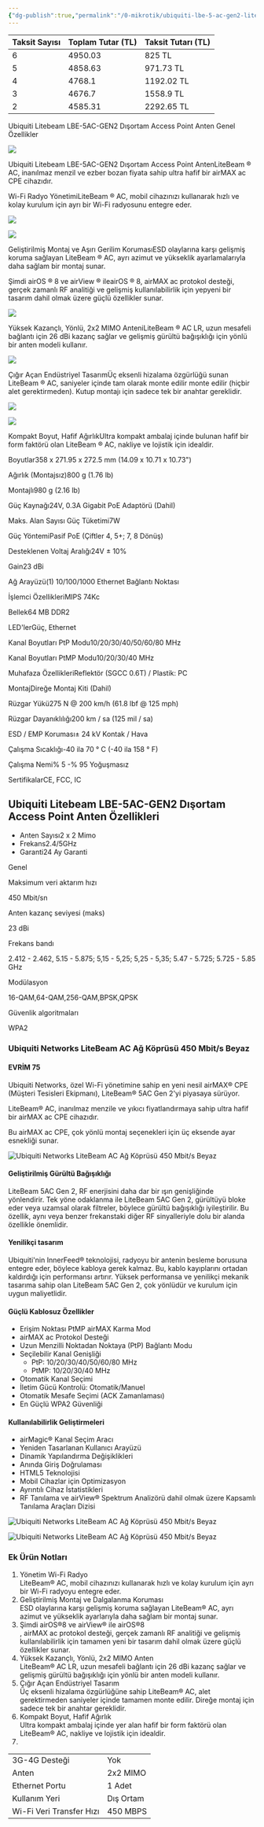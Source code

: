 ```yaml
---
{"dg-publish":true,"permalink":"/0-mikrotik/ubiquiti-lbe-5-ac-gen2-lite-beam-2-261-tl-45-77-tl-kargo/","tags":["gardenEntry"],"noteIcon":"","created":"2023-12-21T23:19:58.470+03:00","updated":"2023-12-22T00:50:36.137+03:00"}
---
```




|Taksit Sayısı|Toplam Tutar (TL)|Taksit Tutarı (TL)|
|---|---|---|
|6|4950.03|825 TL|
|5|4858.63|971.73 TL|
|4|4768.1|1192.02 TL|
|3|4676.7|1558.9 TL|
|2|4585.31|2292.65 TL|




Ubiquiti Litebeam LBE-5AC-GEN2 Dışortam Access Point Anten Genel Özellikler

![](https://www.detayresimler.com/urun/L/LBE-5AC-GEN2.jpg)

Ubiquiti Litebeam LBE-5AC-GEN2 Dışortam Access Point AntenLiteBeam ® AC, inanılmaz menzil ve ezber bozan fiyata sahip ultra hafif bir airMAX ac CPE cihazıdır.

Wi-Fi Radyo YönetimiLiteBeam ® AC, mobil cihazınızı kullanarak hızlı ve kolay kurulum için ayrı bir Wi-Fi radyosunu entegre eder.

![](https://www.detayresimler.com/urun/L/LBE-5AC-GEN2_1.jpg)

![](https://www.detayresimler.com/urun/L/LBE-5AC-GEN2_2.jpg)

Geliştirilmiş Montaj ve Aşırı Gerilim KorumasıESD olaylarına karşı gelişmiş koruma sağlayan LiteBeam ® AC, ayrı azimut ve yükseklik ayarlamalarıyla daha sağlam bir montaj sunar.

Şimdi airOS ® 8 ve airView ® ileairOS ® 8, airMAX ac protokol desteği, gerçek zamanlı RF analitiği ve gelişmiş kullanılabilirlik için yepyeni bir tasarım dahil olmak üzere güçlü özellikler sunar.

![](https://www.detayresimler.com/urun/L/LBE-5AC-GEN2_3.jpg)

Yüksek Kazançlı, Yönlü, 2x2 MIMO AnteniLiteBeam ® AC LR, uzun mesafeli bağlantı için 26 dBi kazanç sağlar ve gelişmiş gürültü bağışıklığı için yönlü bir anten modeli kullanır.

![](https://www.detayresimler.com/urun/L/LBE-5AC-GEN2_4.jpg)

Çığır Açan Endüstriyel TasarımÜç eksenli hizalama özgürlüğü sunan LiteBeam ® AC, saniyeler içinde tam olarak monte edilir monte edilir (hiçbir alet gerektirmeden). Kutup montajı için sadece tek bir anahtar gereklidir.

![](https://www.detayresimler.com/urun/L/LBE-5AC-GEN2_5.jpg)

![](https://www.detayresimler.com/urun/L/LBE-5AC-GEN2_6.jpg)

Kompakt Boyut, Hafif AğırlıkUltra kompakt ambalaj içinde bulunan hafif bir form faktörü olan LiteBeam ® AC, nakliye ve lojistik için idealdir.

Boyutlar358 x 271.95 x 272.5 mm (14.09 x 10.71 x 10.73")

Ağırlık (Montajsız)800 g (1.76 lb)

Montajlı980 g (2.16 lb)

Güç Kaynağı24V, 0.3A Gigabit PoE Adaptörü (Dahil)

Maks. Alan Sayısı Güç Tüketimi7W

Güç YöntemiPasif PoE (Çiftler 4, 5+; 7, 8 Dönüş)

Desteklenen Voltaj Aralığı24V ± 10%

Gain23 dBi

Ağ Arayüzü(1) 10/100/1000 Ethernet Bağlantı Noktası

İşlemci ÖzellikleriMIPS 74Kc

Bellek64 MB DDR2

LED'lerGüç, Ethernet

Kanal Boyutları PtP Modu10/20/30/40/50/60/80 MHz

Kanal Boyutları PtMP Modu10/20/30/40 MHz

Muhafaza ÖzellikleriReflektör (SGCC 0.6T) / Plastik: PC

MontajDireğe Montaj Kiti (Dahil)

Rüzgar Yükü275 N @ 200 km/h (61.8 lbf @ 125 mph)

Rüzgar Dayanıklılığı200 km / sa (125 mil / sa)

ESD / EMP Koruması± 24 kV Kontak / Hava

Çalışma Sıcaklığı\-40 ila 70 ° C (-40 ila 158 ° F)

Çalışma Nemi% 5 -% 95 Yoğuşmasız

SertifikalarCE, FCC, IC

## Ubiquiti Litebeam LBE-5AC-GEN2 Dışortam Access Point Anten Özellikleri

-   Anten Sayısı2 x 2 Mimo
-   Frekans2.4/5GHz
-   Garanti24 Ay Garanti

Genel

Maksimum veri aktarım hızı

450 Mbit/sn

Anten kazanç seviyesi (maks)

23 dBi

Frekans bandı

2.412 - 2.462, 5.15 - 5.875; 5,15 - 5,25; 5,25 - 5,35; 5.47 - 5.725; 5.725 - 5.85 GHz

Modülasyon

16-QAM,64-QAM,256-QAM,BPSK,QPSK

Güvenlik algoritmaları

WPA2

### Ubiquiti Networks LiteBeam AC Ağ Köprüsü 450 Mbit/s Beyaz

#### EVRİM 75

Ubiquiti Networks, özel Wi-Fi yönetimine sahip en yeni nesil airMAX® CPE (Müşteri Tesisleri Ekipmanı), LiteBeam® 5AC Gen 2'yi piyasaya sürüyor.

LiteBeam® AC, inanılmaz menzile ve yıkıcı fiyatlandırmaya sahip ultra hafif bir airMAX ac CPE cihazıdır.

Bu airMAX ac CPE, çok yönlü montaj seçenekleri için üç eksende ayar esnekliği sunar.

![Ubiquiti Networks LiteBeam AC Ağ Köprüsü 450 Mbit/s Beyaz](https://cdnsenetic.blob.core.windows.net/$web/Ubiquiti%20LBE-5AC-GEN2.png)

#### Geliştirilmiş Gürültü Bağışıklığı

LiteBeam 5AC Gen 2, RF enerjisini daha dar bir ışın genişliğinde yönlendirir. Tek yöne odaklanma ile LiteBeam 5AC Gen 2, gürültüyü bloke eder veya uzamsal olarak filtreler, böylece gürültü bağışıklığı iyileştirilir. Bu özellik, aynı veya benzer frekanstaki diğer RF sinyalleriyle dolu bir alanda özellikle önemlidir.

#### Yenilikçi tasarım

Ubiquiti'nin InnerFeed® teknolojisi, radyoyu bir antenin besleme borusuna entegre eder, böylece kabloya gerek kalmaz. Bu, kablo kayıplarını ortadan kaldırdığı için performansı artırır. Yüksek performansa ve yenilikçi mekanik tasarıma sahip olan LiteBeam 5AC Gen 2, çok yönlüdür ve kurulum için uygun maliyetlidir.

#### Güçlü Kablosuz Özellikler

-   Erişim Noktası PtMP airMAX Karma Mod
-   airMAX ac Protokol Desteği
-   Uzun Menzilli Noktadan Noktaya (PtP) Bağlantı Modu
-   Seçilebilir Kanal Genişliği
    -   PtP: 10/20/30/40/50/60/80 MHz
    -   PtMP: 10/20/30/40 MHz
-   Otomatik Kanal Seçimi
-   İletim Gücü Kontrolü: Otomatik/Manuel
-   Otomatik Mesafe Seçimi (ACK Zamanlaması)
-   En Güçlü WPA2 Güvenliği

#### Kullanılabilirlik Geliştirmeleri

-   airMagic® Kanal Seçim Aracı
-   Yeniden Tasarlanan Kullanıcı Arayüzü
-   Dinamik Yapılandırma Değişiklikleri
-   Anında Giriş Doğrulaması
-   HTML5 Teknolojisi
-   Mobil Cihazlar için Optimizasyon
-   Ayrıntılı Cihaz İstatistikleri
-   RF Tanılama ve airView® Spektrum Analizörü dahil olmak üzere Kapsamlı Tanılama Araçları Dizisi

![Ubiquiti Networks LiteBeam AC Ağ Köprüsü 450 Mbit/s Beyaz](https://cdnsenetic.blob.core.windows.net/$web/Ubiquiti%20LBE-5AC-GEN2.png)

![Ubiquiti Networks LiteBeam AC Ağ Köprüsü 450 Mbit/s Beyaz](https://cdnsenetic.blob.core.windows.net/$web/Ubiquiti%20LBE-5AC-GEN2_02.png)

### Ek Ürün Notları

1.  Yönetim Wi-Fi Radyo  
    LiteBeam® AC, mobil cihazınızı kullanarak hızlı ve kolay kurulum için ayrı bir Wi-Fi radyoyu entegre eder.
2.  Geliştirilmiş Montaj ve Dalgalanma Koruması  
    ESD olaylarına karşı gelişmiş koruma sağlayan LiteBeam® AC, ayrı azimut ve yükseklik ayarlarıyla daha sağlam bir montaj sunar.
3.  Şimdi airOS®8 ve airView® ile airOS®8  
    , airMAX ac protokol desteği, gerçek zamanlı RF analitiği ve gelişmiş kullanılabilirlik için tamamen yeni bir tasarım dahil olmak üzere güçlü özellikler sunar.
4.  Yüksek Kazançlı, Yönlü, 2x2 MIMO Anten  
    LiteBeam® AC LR, uzun mesafeli bağlantı için 26 dBi kazanç sağlar ve gelişmiş gürültü bağışıklığı için yönlü bir anten modeli kullanır.
5.  Çığır Açan Endüstriyel Tasarım  
    Üç eksenli hizalama özgürlüğüne sahip LiteBeam® AC, alet gerektirmeden saniyeler içinde tamamen monte edilir. Direğe montaj için sadece tek bir anahtar gereklidir.
6.  Kompakt Boyut, Hafif Ağırlık  
    Ultra kompakt ambalaj içinde yer alan hafif bir form faktörü olan LiteBeam® AC, nakliye ve lojistik için idealdir.
7.    
    

<table><tbody><tr><td>3G-4G Desteği</td><td>Yok</td></tr><tr><td>Anten</td><td>2x2 MIMO</td></tr><tr><td>Ethernet Portu</td><td>1 Adet</td></tr><tr><td>Kullanım Yeri</td><td>Dış Ortam</td></tr><tr><td>Wi-Fi Veri Transfer Hızı</td><td>450 MBPS</td></tr></tbody></table>